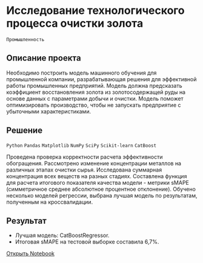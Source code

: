 # Исследование технологического процесса очистки золота

`Промышленность`

## Описание проекта

Необходимо построить модель машинного обучения для промышленной компании, разрабатывающая решения для эффективной работы промышленных предприятий. Модель должна предсказать коэффициент восстановления золота из золотосодержащей руды на основе данных с параметрами добычи и очистки. Модель поможет оптимизировать производство, чтобы не запускать предприятие с убыточными характеристиками.

## Решение

`Python` `Pandas` `Matplotlib` `NumPy` `SciPy` `Scikit-learn` `CatBoost`

Проведена проверка корректности расчета эффективности обогращения. Рассмотрено изменение концентрации металлов на различных этапах очистки сырья. Исследована суммарная концентрация всех веществ на разных стадиях. Составлена функция для расчета итогового показателя качества модели - метрики sMAPE (симметричное среднее абсолютное процентное отклонение). Обучено несколько моделей регрессии, выбрана лучшая модель по результатам, полученным на кроссвалидации.

## Результат

- Лучшая модель: CatBoostRegressor. 
- Итоговая sMAPE на тестовой выборке составила 6,7%.

[Открыть Notebook](https://github.com/Kri5PO/Projects/blob/main/08_Исследование_технологического_процесса_очистки_золота/gold.ipynb)


```python

```
